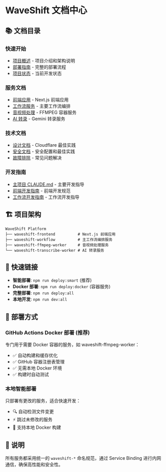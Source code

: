 # WaveShift 文档中心

## 📚 文档目录

### 快速开始
- [项目概述](../README.md) - 项目介绍和架构说明
- [部署指南](../DEPLOYMENT_GUIDE.md) - 完整的部署流程
- [项目状态](../PROJECT_STATUS.md) - 当前开发状态

### 服务文档
- [前端应用](../waveshift-frontend/README.md) - Next.js 前端应用
- [工作流服务](../waveshift-workflow/README.md) - 主要工作流编排
- [音视频处理](../waveshift-ffmpeg-worker/CLAUDE.md) - FFMPEG 容器服务
- [AI 转录](../waveshift-transcribe-worker/README.md) - Gemini 转录服务

### 技术文档
- [设计文档](../waveshift-frontend/DESIGN.md) - Cloudflare 最佳实践
- [安全文档](../waveshift-frontend/SECURITY.md) - 安全配置和最佳实践
- [故障排除](../waveshift-frontend/TROUBLESHOOTING.md) - 常见问题解决

### 开发指南
- [主项目 CLAUDE.md](../CLAUDE.md) - 主要开发指导
- [前端开发指南](../waveshift-frontend/CLAUDE.md) - 前端开发规范
- [工作流开发指南](../waveshift-workflow/CLAUDE.md) - 工作流开发指导

## 🏗️ 项目架构

```
WaveShift Platform
├── waveshift-frontend          # Next.js 前端应用
├── waveshift-workflow          # 主工作流编排服务
├── waveshift-ffmpeg-worker     # 音视频处理服务
└── waveshift-transcribe-worker # AI 转录服务
```

## 🚀 快速链接

- **智能部署**: `npm run deploy:smart` (推荐)
- **Docker 部署**: `npm run deploy:docker` (容器服务)
- **完整部署**: `npm run deploy:all`
- **本地开发**: `npm run dev:all`

## 🐋 部署方式

### GitHub Actions Docker 部署 (推荐)
专门用于需要 Docker 容器的服务，如 waveshift-ffmpeg-worker：
- ✅ 自动构建和缓存优化
- ✅ GitHub 容器注册表管理
- ✅ 无需本地 Docker 环境
- ✅ 构建时自动测试

### 本地智能部署
只部署有更改的服务，适合快速开发：
- 🔍 自动检测文件变更
- ⚡ 跳过未修改的服务
- 🐳 支持本地 Docker 构建

## 📝 说明

所有服务都采用统一的 `waveshift-*` 命名规范，通过 Service Binding 进行内网通信，确保高性能和安全性。